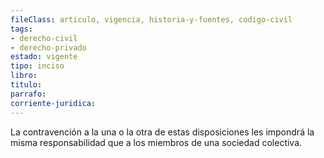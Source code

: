 ```yaml
---
fileClass: articulo, vigencia, historia-y-fuentes, codigo-civil
tags:
- derecho-civil
- derecho-privado
estado: vigente
tipo: inciso
libro:
titulo:
parrafo:
corriente-juridica:
---
```

La contravención a la una o la otra de estas disposiciones les impondrá la misma responsabilidad que a los miembros de una sociedad colectiva.